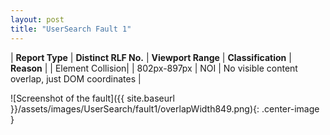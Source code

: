 ```yaml
---
layout: post
title: "UserSearch Fault 1"
---
```

| **Report Type** | **Distinct RLF No.** | **Viewport Range** | **Classification** | **Reason** |
| Element Collision|  | 802px-897px | NOI | No visible content overlap, just DOM coordinates | 

![Screenshot of the fault]({{ site.baseurl }}/assets/images/UserSearch/fault1/overlapWidth849.png){: .center-image }